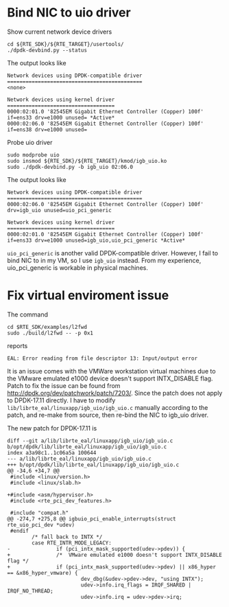 # Bind NIC to uio driver
Show current network device drivers

    cd ${RTE_SDK}/${RTE_TARGET}/usertools/
    ./dpdk-devbind.py --status
The output looks like

    Network devices using DPDK-compatible driver
    ============================================
    <none>

    Network devices using kernel driver
    ===================================
    0000:02:01.0 '82545EM Gigabit Ethernet Controller (Copper) 100f' if=ens33 drv=e1000 unused= *Active*
    0000:02:06.0 '82545EM Gigabit Ethernet Controller (Copper) 100f' if=ens38 drv=e1000 unused=
Probe uio driver

    sudo modprobe uio
    sudo insmod ${RTE_SDK}/${RTE_TARGET}/kmod/igb_uio.ko
    sudo ./dpdk-devbind.py -b igb_uio 02:06.0
The output looks like

    Network devices using DPDK-compatible driver
    ============================================
    0000:02:06.0 '82545EM Gigabit Ethernet Controller (Copper) 100f' drv=igb_uio unused=uio_pci_generic

    Network devices using kernel driver
    ===================================
    0000:02:01.0 '82545EM Gigabit Ethernet Controller (Copper) 100f' if=ens33 drv=e1000 unused=igb_uio,uio_pci_generic *Active*


`uio_pci_generic` is another valid DPDK-compatible driver. However, I fail to bind NIC to in my VM, so I use `igb_uio` instead. From my experience, uio_pci_generic is workable in physical machines.

# Fix virtual enviroment issue

The command

    cd $RTE_SDK/examples/l2fwd
    sudo ./build/l2fwd -- -p 0x1
reports

    EAL: Error reading from file descriptor 13: Input/output error
It is an issue comes with the VMWare workstation virtual machines due to the VMware emulated e1000 device doesn't support INTX_DISABLE flag.
Patch to fix the issue can be found from http://dpdk.org/dev/patchwork/patch/7203/.
Since the patch does not apply to DPDK-17.11 directly.
I have to modify `lib/librte_eal/linuxapp/igb_uio/igb_uio.c` manually according to the patch, and re-make from source, then re-bind the NIC to igb_uio driver.

The new patch for DPDK-17.11 is
````
diff --git a/lib/librte_eal/linuxapp/igb_uio/igb_uio.c b/opt/dpdk/lib/librte_eal/linuxapp/igb_uio/igb_uio.c
index a3a98c1..1c06a5a 100644
--- a/lib/librte_eal/linuxapp/igb_uio/igb_uio.c
+++ b/opt/dpdk/lib/librte_eal/linuxapp/igb_uio/igb_uio.c
@@ -34,6 +34,7 @@
 #include <linux/version.h>
 #include <linux/slab.h>

+#include <asm/hypervisor.h>
 #include <rte_pci_dev_features.h>

 #include "compat.h"
@@ -274,7 +275,8 @@ igbuio_pci_enable_interrupts(struct rte_uio_pci_dev *udev)
 #endif
        /* fall back to INTX */
        case RTE_INTR_MODE_LEGACY:
-               if (pci_intx_mask_supported(udev->pdev)) {
+               /*  VMware emulated e1000 doesn't support INTX_DISABLE flag */
+               if (pci_intx_mask_supported(udev->pdev) || x86_hyper == &x86_hyper_vmware) {
                        dev_dbg(&udev->pdev->dev, "using INTX");
                        udev->info.irq_flags = IRQF_SHARED | IRQF_NO_THREAD;
                        udev->info.irq = udev->pdev->irq;
````
